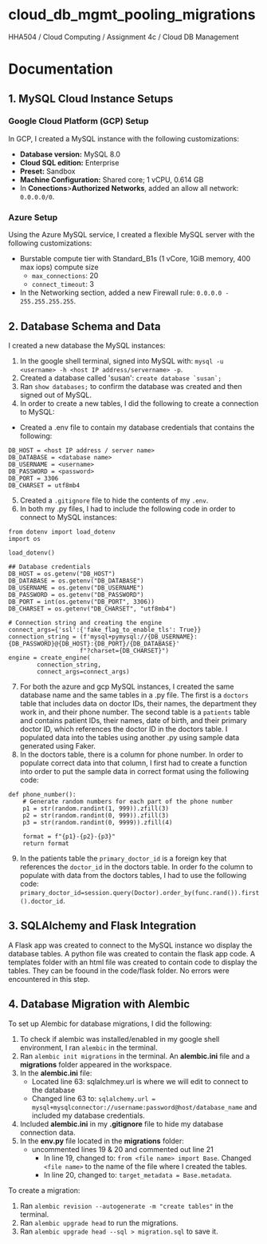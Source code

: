 # cloud_db_mgmt_pooling_migrations
HHA504 / Cloud Computing / Assignment 4c / Cloud DB Management


# Documentation
## 1. MySQL Cloud Instance Setups
### Google Cloud Platform (GCP) Setup
In GCP, I created a MySQL instance with the following customizations: 
+ **Database version:** MySQL 8.0 
+ **Cloud SQL edition:** Enterprise
+ **Preset:** Sandbox
+ **Machine Configuration:** Shared core; 1 vCPU, 0.614 GB
+ In **Conections**>**Authorized Networks**, added an allow all network: ```0.0.0.0/0```. 

### Azure Setup
Using the Azure MySQL service, I created a flexible MySQL server with the following customizations: 
+ Burstable compute tier with Standard_B1s (1 vCore, 1GiB memory, 400 max iops) compute size 
    + ```max_connections```: 20
    + ```connect_timeout```: 3
+ In the Networking section, added a new Firewall rule: ```0.0.0.0 - 255.255.255.255```. 

## 2. Database Schema and Data 
I created a new database the MySQL instances: 
1. In the google shell terminal, signed into MySQL with: ```mysql -u <username> -h <host IP address/servername> -p```. 
2. Created a database called 'susan': ```create database `susan`;```
3. Ran ```show databases;``` to confirm the database was created and then signed out of MySQL. 
4. In order to create a new tables, I did the following to create a connection to MySQL: 
+ Created a .env file to contain my database credentials that contains the following: 
```
DB_HOST = <host IP address / server name>
DB_DATABASE = <database name>
DB_USERNAME = <username>
DB_PASSWORD = <password>
DB_PORT = 3306
DB_CHARSET = utf8mb4
``` 
5. Created a ```.gitignore``` file to hide the contents of my ```.env```. 
6. In both my .py files, I had to include the following code in order to connect to MySQL instances: 
```
from dotenv import load_dotenv 
import os

load_dotenv()

## Database credentials 
DB_HOST = os.getenv("DB_HOST")
DB_DATABASE = os.getenv("DB_DATABASE")
DB_USERNAME = os.getenv("DB_USERNAME")
DB_PASSWORD = os.getenv("DB_PASSWORD")
DB_PORT = int(os.getenv("DB_PORT", 3306))
DB_CHARSET = os.getenv("DB_CHARSET", "utf8mb4")

# Connection string and creating the engine 
connect_args={'ssl':{'fake_flag_to_enable_tls': True}}
connection_string = (f'mysql+pymysql://{DB_USERNAME}:{DB_PASSWORD}@{DB_HOST}:{DB_PORT}/{DB_DATABASE}'
                    f"?charset={DB_CHARSET}")
engine = create_engine(
        connection_string,
        connect_args=connect_args)
```
7. For both the azure and gcp MySQL instances, I created the same database name and the same tables in a .py file. The first is a ```doctors``` table that includes data on doctor IDs, their names, the department they work in, and their phone number. The second table is a ```patients``` table and contains patient IDs, their names, date of birth, and their primary doctor ID, which references the doctor ID in the doctors table. I populated data into the tables using another .py using sample data generated using Faker. 
8. In the doctors table, there is a column for phone number. In order to populate correct data into that column, I first had to create a function into order to put the sample data in correct format using the following code: 
```
def phone_number():
    # Generate random numbers for each part of the phone number
    p1 = str(random.randint(1, 999)).zfill(3)
    p2 = str(random.randint(0, 999)).zfill(3)
    p3 = str(random.randint(0, 9999)).zfill(4)

    format = f"{p1}-{p2}-{p3}"
    return format
```
9. In the patients table the ```primary_doctor_id``` is a foreign key that references the ```doctor_id``` in the doctors table. In order fo the column to populate with data from the doctors tables, I had to use the following code: ```primary_doctor_id=session.query(Doctor).order_by(func.rand()).first().doctor_id```.

## 3. SQLAlchemy and Flask Integration 
A Flask app was created to connect to the MySQL instance wo display the database tables. A python file was created to contain the flask app code. A templates folder with an html file was created to contain code to display the tables. They can be foound in the code/flask folder. No errors were encountered in this step. 

## 4. Database Migration with Alembic 
To set up Alembic for database migrations, I did the following: 
1. To check if alembic was installed/enabled in my google shell environment, I ran ```alembic``` in the terminal. 
2. Ran ```alembic init migrations``` in the terminal. An **alembic.ini** file and a **migrations** folder appeared in the workspace. 
3. In the **alembic.ini** file:
    + Located line 63: sqlalchmey.url is where we will edit to connect to the database
    + Changed line 63 to: ```sqlalchemy.url = mysql+mysqlconnector://username:password@host/database_name``` and included my database credentials.
4. Included **alembic.ini** in my **.gitignore** file to hide my database connection data.  
5. In the **env.py** file located in the **migrations** folder:
    + uncommented lines 19 & 20 and commented out line 21
        + In line 19, changed to: ```from <file name> import Base```. Changed ```<file name>``` to the name of the file where I created the tables. 
        + In line 20, changed to: ```target_metadata = Base.metadata```.

To create a migration: 
1. Ran ```alembic revision --autogenerate -m "create tables"``` in the terminal. 
2. Ran ```alembic upgrade head``` to run the migrations.
3. Ran ```alembic upgrade head --sql > migration.sql``` to save it. 




